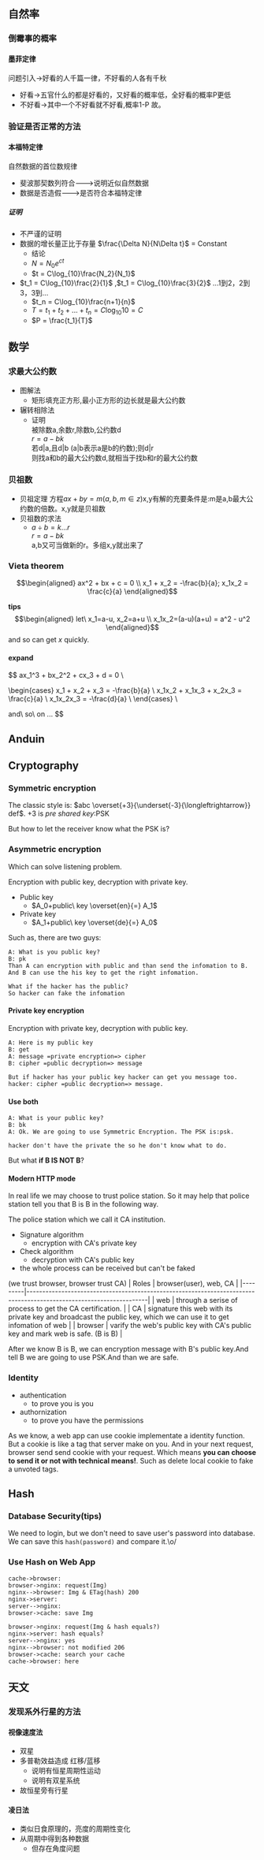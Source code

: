 ## 自然率
### 倒霉事的概率
#### 墨菲定律
问题引入->好看的人千篇一律，不好看的人各有千秋
- 好看->五官什么的都是好看的，又好看的概率低，全好看的概率P更低
- 不好看->其中一个不好看就不好看,概率1-P
故。

### 验证是否正常的方法
#### 本福特定律
自然数据的首位数规律
- 斐波那契数列符合--->说明近似自然数据
- 数据是否造假--->是否符合本福特定律
##### 证明
- 不严谨的证明
- 数据的增长量正比于存量 $\frac{\Delta N}{N\Delta t}$ = Constant
    - 结论
    - $N = N_0e^{ct}$
    - $t = C\log_{10}\frac{N_2}{N_1}$
- $t_1 = C\log_{10}\frac{2}{1}$ ,$t_1 = C\log_{10}\frac{3}{2}$ ...1到2，2到3，3到... 
    - $t_n = C\log_{10}\frac{n+1}{n}$
    - $T = t_1+t_2+...+t_n = C\log_{10}{10} = C$
    - $P = \frac{t_1}{T}$ 

## 数学
### 求最大公约数
- 图解法
    - 矩形填充正方形,最小正方形的边长就是最大公约数
- 辗转相除法
    - 证明  
    被除数a,余数r,除数b,公约数d  
    $r=a-bk$  
    若d|a,且d|b (a|b表示a是b的约数);则d|r  
    则找a和b的最大公约数d,就相当于找b和r的最大公约数  

### 贝祖数
- 贝祖定理
方程$ax+by=m(a,b,m\in z)$x,y有解的充要条件是:m是a,b最大公约数的倍数。x,y就是贝祖数
- 贝祖数的求法
    - $a\div{b}=k...r$  
    $r = a-bk$  
    a,b又可当做新的r。多组x,y就出来了

### Vieta theorem
$$\begin{aligned}
ax^2 + bx + c = 0 \\
x_1 + x_2 = -\frac{b}{a};  x_1x_2 = \frac{c}{a}
\end{aligned}$$

**tips**
$$\begin{aligned}
let\ x_1=a-u, x_2=a+u \\
x_1x_2=(a-u)(a+u) = a^2 - u^2
\end{aligned}$$
and so can get $x$ quickly.

#### expand
$$
ax_1^3 + bx_2^2 + cx_3 + d = 0 \\

\begin{cases}
x_1 + x_2 + x_3 = -\frac{b}{a} \\
x_1x_2 + x_1x_3 + x_2x_3 = \frac{c}{a} \\
x_1x_2x_3 = -\frac{d}{a} \\
\end{cases} \\

and\ so\ on ...
$$


## Anduin

## Cryptography

### Symmetric encryption
The classic style is: $abc \overset{+3}{\underset{-3}{\longleftrightarrow}} def$.
+3 is *pre shared key*:PSK

But how to let the receiver know what the PSK is?

### Asymmetric encryption
Which can solve listening problem.

Encryption with public key, decryption with private key. 
- Public key
    - $A_0+public\ key \overset{en}{=} A_1$
- Private key
    - $A_1+public\ key \overset{de}{=} A_0$

Such as, there are two guys:

``` 
A: What is you public key?
B: pk
Than A can encryption with public and than send the infomation to B.
And B can use the his key to get the right infomation.

What if the hacker has the public?
So hacker can fake the infomation
```

#### Private key encryption
Encryption with private key, decryption with public key. 

``` 
A: Here is my public key
B: get
A: message =private encryption=> cipher
B: cipher =public decryption=> message

But if hacker has your public key hacker can get you message too.
hacker: cipher =public decryption=> message.
```
#### Use both

``` 
A: What is your public key?
B: bk
A: Ok. We are going to use Symmetric Encryption. The PSK is:psk.

hacker don't have the private the so he don't know what to do.
```
But what **if B IS NOT B**?

#### Modern HTTP mode
In real life we may choose to trust police station. So it may help that police station tell you that B is B in the following way.

The police station which we call it CA institution.
- Signature algorithm
    - encryption with CA's private key
- Check algorithm
    - decryption with CA's public key
- the whole process can be received but can't be faked

(we trust browser, browser trust CA) 
| Roles   | browser(user), web, CA                                                                                             |
|---------|--------------------------------------------------------------------------------------------------------------------|
| web     | through a serise of process to get the CA certification.                                                           |
| CA      | signature this web with its private key and broadcast the public key, which we can use it to get infomation of web |
| browser | varify the web's public key with CA's public key and mark web is safe. (B is B)                                    |

After we know B is B, we can encryption message with B's public key.And tell B we are going to use PSK.And than we are safe.

### Identity 
- authentication
    - to prove you is you
- authornization
    - to prove you have the permissions

As we know, a web app can use cookie implementate a identity function.
But a cookie is like a tag that server make on you. And in your next request, browser send send cookie with your request.
Which means **you can choose to send it or not with technical means!**. Such as delete local cookie to fake a unvoted tags.

## Hash

### Database Security(tips)
We need to login, but we don't need to save user's password into database.
We can save this `hash(password)` and compare it.\o/

### Use Hash on Web App

``` sequence-diagrams
cache->browser:
browser->nginx: request(Img)
nginx-->browser: Img & ETag(hash) 200
nginx->server: 
server-->nginx: 
browser->cache: save Img

browser->nginx: request(Img & hash equals?)
nginx->server: hash equals?
server-->nginx: yes
nginx-->browser: not modified 206
browser->cache: search your cache
cache->browser: here
```


## 天文
### 发现系外行星的方法
#### 视像速度法
- 双星
- 多普勒效益造成 红移/蓝移
    - 说明有恒星周期性运动
    - 说明有双星系统
- 故恒星旁有行星

#### 凌日法
- 类似日食原理的，亮度的周期性变化
- 从周期中得到各种数据
    - 但存在角度问题


